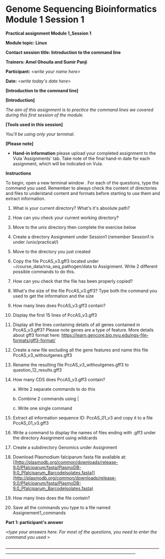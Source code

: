 # Genome Sequencing Bioinformatics Module 1 Session 1

**Practical assignment Module 1_Session 1**

**Module topic: Linux**

**Contact session title: Introduction to the command line**

**Trainers: Amel Ghouila and Sumir Panji**

**Participant:** \<*write your name here\>*

**Date:** \<*write today's date here*\>

**[Introduction to the command line]**

**[Introduction]**

*The aim of this assignment is to practice the command lines we covered
during this first session of the module.*

**[Tools used in this session]**

*You'll be using only your terminal.*

**[Please note]**

-   **Hand-in information** please upload your completed assignment to
    the Vula 'Assignments' tab. Take note of the final hand-in date for
    each assignment, which will be indicated on Vula.

**Instructions**

To begin, open a new terminal window . For each of the questions, type
the command you used. Remember to always check the content of
directories and files to understand content and formats before starting
to use them and extract information.

1.  What is your current directory? What's it's absolute path?

2.  How can you check your current working directory?

3.  Move to the unix directory then complete the exercise below

4.  Create a directory Assignment under Session1 (remember Session1 is
    under /unix/practical/)

5.  Move to the directory you just created

6.  Copy the file PccAS_v3.gff3 located under
    \~/course_data/rna_seq_pathogen/data to Assignment. Write 2
    different possible commands to do this.

7.  How can you check that the file has been properly copied?

8.  What's the size of the file PccAS_v3.gff3? Type both the command you
    used to get the information and the size

9.  How many lines does PccAS_v3.gff3 contain?

10. Display the first 15 lines of PccAS_v3.gff3

11. Display all the lines containing details of all genes contained in
    PccAS_v3.gff3?
Please note genes are a type of feature. More details about gff3 format here: https://learn.gencore.bio.nyu.edu/ngs-file-formats/gff3-format/

13. Create a new file excluding all the gene features and name this file
    PccAS_v3_withoutgenes.gff3

14. Rename the resulting file PccAS_v3_withoutgenes.gff3 to
    question_12_results.gff3

15. How many CDS does PccAS_v3.gff3 contain?

    a.  Write 2 separate commands to do this

    b.  Combine 2 commands using \|

    c.  Write one single command

16. Extract all information sequence ID: PccAS_01_v3 and copy it to a
    file PccAS_01_v3.gff3

17. Write a command to display the names of files ending with .gff3
    under the directory Assignment using wildcards

18. Create a subdirectory Genomics under Assignment

19. Download Plasmodium falciparum fasta file available at:
    [[http://plasmodb.org/common/downloads/release-9.0/Pfalciparum/fasta/PlasmoDB-9.0_Pfalciparum_BarcodeIsolates.fasta]](http://plasmodb.org/common/downloads/release-9.0/Pfalciparum/fasta/PlasmoDB-9.0_Pfalciparum_BarcodeIsolates.fasta)

20. How many lines does the file contain?

21. Save all the commands you type to a file named Assignement1_commands

**Part 1: participant's answer**

\<*type your answers here. For most of the questions, you need to enter
the command you used* \>

\_\_\_\_\_\_\_\_\_\_\_\_\_\_\_\_\_\_\_\_\_\_\_\_\_\_\_\_\_\_\_\_\_\_\_\_\_\_\_\_\_\_\_\_\_\_\_\_\_\_\_\_\_\_\_\_\_\_\_\_\_\_\_\_\_\_\_\_\_\_\_\_\_\_\_\_\_\_\_\_\_\_\_\_\_\_\_\_\_\_\_\_\_\_\_\_\_\_\_\_\_\_\_\_\_\_\_\_\_\_\_\_\_\_\_\_\_\_\_\_\_\_\_\_\_\_\_\_\_\_\_\_\_\_\_\_\_\_\_\_\_\_\_\_
